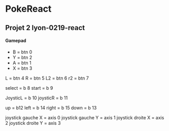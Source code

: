 # PokeReact

## Projet 2 lyon-0219-react

#### Gamepad 

* B = btn 0
* Y = btn 2
* A = btn 1
* X = btn 3

L = btn 4
R = btn 5
L2 = btn 6
r2 = btn 7

select = b 8
start = b 9

JoysticL = b 10
joysticR = b 11

up = b12
left = b 14
right = b 15
down  = b 13

joystick gauche X = axis 0
joystick gauche Y = axis 1
joystick droite X = axis 2
joystick droite Y = axis 3
